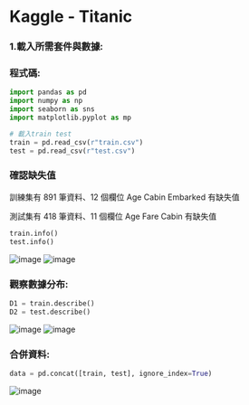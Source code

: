 # Kaggle - Titanic 

### 1.載入所需套件與數據:
	
### 程式碼:
```python
import pandas as pd
import numpy as np
import seaborn as sns
import matplotlib.pyplot as mp

# 載入train test
train = pd.read_csv(r"train.csv")
test = pd.read_csv(r"test.csv")
```

### 確認缺失值
訓練集有 891 筆資料、12 個欄位
Age Cabin Embarked 有缺失值	

測試集有 418 筆資料、11 個欄位
Age Fare Cabin 有缺失值
```python
train.info()
test.info()
```
![image](--------------------------------------------------------0-1)
![image](--------------------------------------------------------0-2)

### 觀察數據分布:
```python
D1 = train.describe()
D2 = test.describe()
```
![image](--------------------------------------------------------0-1)
![image](--------------------------------------------------------0-2)

### 合併資料:
```python
data = pd.concat([train, test], ignore_index=True)
```
![image](---------------------------------------------------------)
